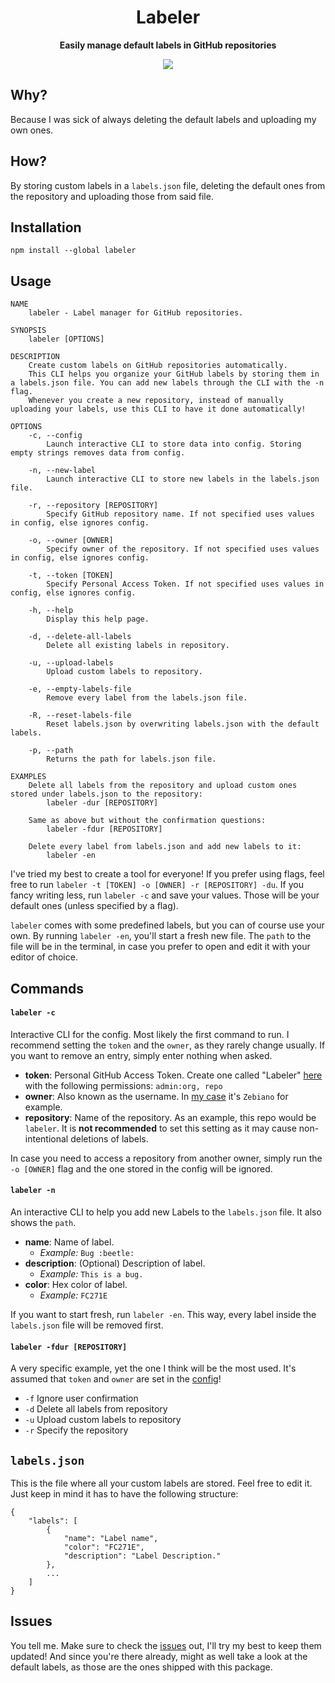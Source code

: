 <div align="center">
	<!-- <img src="Stuff/AppIcon-readme.png" width="200" height="200"> -->
	<h1>Labeler</h1>
	<p>
		<b>Easily manage default labels in GitHub repositories</b>
	</p>

  <!-- Badges -->
  <a href="#usage" alt="CLI Status"><img src="https://img.shields.io/badge/CLI-Passing-green.svg"></img></a>
  <!-- <a href="#issues" alt="CLI Status"><img src="https://img.shields.io/badge/CLI-Partial-orange.svg"></img></a> -->
  <!-- <a href="#issues" alt="CLI Status"><img src="https://img.shields.io/badge/CLI-Failing-red.svg"></img></a> -->
</div>

<!-- Uncomment the following quote whenever the CLI is Failing -->
<!-- > Why is it failing? -->

## Why?
Because I was sick of always deleting the default labels and uploading my own ones.

## How?
By storing custom labels in a `labels.json` file, deleting the default ones from the repository and uploading those from said file.

## Installation
```
npm install --global labeler
```

## Usage
```
NAME
    labeler - Label manager for GitHub repositories.

SYNOPSIS
    labeler [OPTIONS]

DESCRIPTION
    Create custom labels on GitHub repositories automatically.
    This CLI helps you organize your GitHub labels by storing them in a labels.json file. You can add new labels through the CLI with the -n flag.
    Whenever you create a new repository, instead of manually uploading your labels, use this CLI to have it done automatically!

OPTIONS
    -c, --config
        Launch interactive CLI to store data into config. Storing empty strings removes data from config.

    -n, --new-label
        Launch interactive CLI to store new labels in the labels.json file.

    -r, --repository [REPOSITORY]
        Specify GitHub repository name. If not specified uses values in config, else ignores config.

    -o, --owner [OWNER]
        Specify owner of the repository. If not specified uses values in config, else ignores config.

    -t, --token [TOKEN]
        Specify Personal Access Token. If not specified uses values in config, else ignores config.

    -h, --help
        Display this help page.

    -d, --delete-all-labels
        Delete all existing labels in repository.

    -u, --upload-labels
        Upload custom labels to repository.

    -e, --empty-labels-file
        Remove every label from the labels.json file.

    -R, --reset-labels-file
        Reset labels.json by overwriting labels.json with the default labels.

    -p, --path
        Returns the path for labels.json file.

EXAMPLES
    Delete all labels from the repository and upload custom ones stored under labels.json to the repository:
        labeler -dur [REPOSITORY]

    Same as above but without the confirmation questions:
        labeler -fdur [REPOSITORY]

    Delete every label from labels.json and add new labels to it:
        labeler -en
```

I've tried my best to create a tool for everyone! If you prefer using flags, feel free to run `labeler -t [TOKEN] -o [OWNER] -r [REPOSITORY] -du`. If you fancy writing less, run `labeler -c` and save your values. Those will be your default ones (unless specified by a flag).

`labeler` comes with some predefined labels, but you can of course use your own. By running  `labeler -en`, you'll start a fresh new file. The `path` to the file will be in the terminal, in case you prefer to open and edit it with your editor of choice.

## Commands
#### `labeler -c`
Interactive CLI for the config. Most likely the first command to run. I recommend setting the `token` and the `owner`, as they rarely change usually. If you want to remove an entry, simply enter nothing when asked.

- **token**: Personal GitHub Access Token. Create one called "Labeler" [here](https://github.com/settings/tokens) with the following permissions: `admin:org, repo`
- **owner**: Also known as the username. In [my case](https://github.com/Zebiano) it's `Zebiano` for example.
- **repository**: Name of the repository. As an example, this repo would be `labeler`. It is **not recommended** to set this setting as it may cause non-intentional deletions of labels.

In case you need to access a repository from another owner, simply run the `-o [OWNER]` flag and the one stored in the config will be ignored.

#### `labeler -n`
An interactive CLI to help you add new Labels to the `labels.json` file. It also shows the `path`.
- **name**: Name of label.
  - *Example:* `Bug :beetle:`
- **description**: (Optional) Description of label.
  - *Example:* `This is a bug.`
- **color**: Hex color of label.
  - *Example:* `FC271E`

If you want to start fresh, run `labeler -en`. This way, every label inside the `labels.json` file will be removed first.

#### `labeler -fdur [REPOSITORY]`
A very specific example, yet the one I think will be the most used. It's assumed that `token` and `owner` are set in the [config](#labeler--c)!
- `-f` Ignore user confirmation
- `-d` Delete all labels from repository
- `-u` Upload custom labels to repository
- `-r` Specify the repository

## `labels.json`
This is the file where all your custom labels are stored. Feel free to edit it. Just keep in mind it has to have the following structure:
```
{
    "labels": [
        {
            "name": "Label name",
            "color": "FC271E",
            "description": "Label Description."
        },
        ...
    ]
}
```

## Issues
You tell me. Make sure to check the [issues](https://github.com/zebscripts/Labeler/issues) out, I'll try my best to keep them updated! And since you're there already, might as well take a look at the default labels, as those are the ones shipped with this package.
